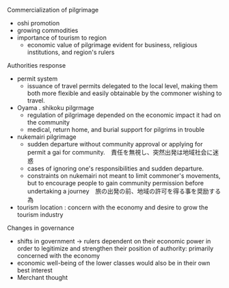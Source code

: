 Commercialization of pilgrimage
- oshi promotion
- growing commodities
- importance of tourism to region
	- economic value of pilgrimage evident for business, religious institutions, and region's rulers

Authorities response
- permit system
	- issuance of travel permits delegated to the local level, making them both more flexible and easily obtainable by the commoner wishing to travel.
-  Oyama . shikoku pilgrmage
	- regulation of pilgrimage depended on the economic impact it had on the community
	- medical, return home, and burial support for pilgrims in trouble
- nukemairi pilgrimage
	- sudden departure without community approval or applying for permit a gai for community.　責任を無視し、突然出発は地域社会に迷惑
	- cases of ignoring one's responsibilities and sudden departure. 
	- constraints on nukemairi not meant to limit commoner's movements, but to encourage people to gain community permission before undertaking a journey　旅の出発の前、地域の許可を得る事を奨励する為
- tourism location
: concern with the economy and desire to grow the tourism industry


Changes in governance
-  shifts in government -> rulers dependent on their economic power in order to legitimize and strengthen their position of authority: primarily concerned with the economy
- economic well-being of the lower classes would also be in their own best interest
- Merchant thought